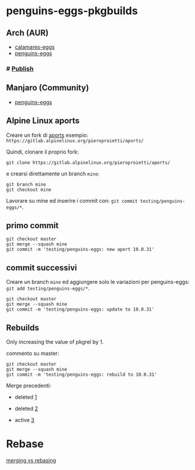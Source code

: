 # penguins-eggs-pkgbuilds

## Arch (AUR)
* [calamares-eggs](./aur/calamares-eggs)
* [penguins-eggs](https://aur.archlinux.org/packages/penguins-eggs)
### # [Publish](./PUBLISH.md)

## Manjaro (Community)
* [penguins-eggs](https://gitlab.manjaro.org/packages/community/penguins-eggs)

## Alpine Linux aports

Creare un fork di [aports](https://gitlab.alpinelinux.org/alpine/aports) esempio: `https://gitlab.alpinelinux.org/pieroproietti/aports/`


Quindi, clonare il proprio fork:

```
git clone https://gitlab.alpinelinux.org/pieroproietti/aports/
```

e crearsi direttamente un branch `mine`:
```
git branch mine
git checkout mine
```

Lavorare su mine ed inserire i commit con: ```git commit testing/penguins-eggs/*```.

## primo commit

```
git checkout master
git merge --squash mine
git commit -m 'testing/penguins-eggs: new aport 10.0.31'
```

## commit successivi

Creare un branch `mine` ed aggiungere solo le variazioni per penguins-eggs: `git add testing/penguins-eggs/*`.

```
git checkout master
git merge --squash mine
git commit -m 'testing/penguins-eggs: update to 10.0.31'
```

## Rebuilds
Only increasing the value of pkgrel by 1.

commento su master:
```
git checkout master
git merge --squash mine
git commit -m 'testing/penguins-eggs: rebuild to 10.0.31'
```

Merge precedenti:
* deleted [1](https://gitlab.alpinelinux.org/alpine/aports/-/merge_requests/70432#note_427410)
* deleted [2](https://gitlab.alpinelinux.org/alpine/aports/-/merge_requests/70725)

* active [3](https://gitlab.alpinelinux.org/alpine/aports/-/merge_requests/70933)

# Rebase

[merging vs rebasing](https://www.atlassian.com/git/tutorials/merging-vs-rebasing)